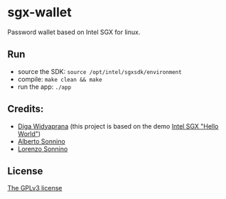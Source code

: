 # sgx-wallet
Password wallet based on Intel SGX for linux.

## Run
  - source the SDK:  `source /opt/intel/sgxsdk/environment`
  - compile: `make clean && make`
  - run the app: `./app`

## Credits:
  - [Diga Widyaprana](https://github.com/digawp) (this project is based on the demo [Intel SGX "Hello World"](https://github.com/digawp/hello-enclave))
 - [Alberto Sonnino](https://github.com/asonnino)
 - [Lorenzo Sonnino](https://github.com/lsonnino)


## License
[The GPLv3 license](https://www.gnu.org/licenses/gpl-3.0.en.html)